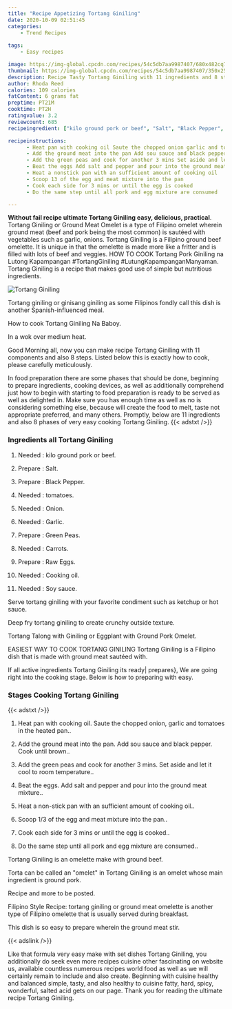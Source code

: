 ```yaml
---
title: "Recipe Appetizing Tortang Giniling"
date: 2020-10-09 02:51:45
categories:
    - Trend Recipes
    
tags:
    - Easy recipes

image: https://img-global.cpcdn.com/recipes/54c5db7aa9987407/680x482cq70/tortang-giniling-recipe-main-photo.jpg
thumbnail: https://img-global.cpcdn.com/recipes/54c5db7aa9987407/350x250cq70/tortang-giniling-recipe-main-photo.jpg
description: Recipe Tasty Tortang Giniling with 11 ingredients and 8 stages of easy cooking.
author: Rhoda Reed
calories: 109 calories
fatContent: 6 grams fat
preptime: PT21M
cooktime: PT2H
ratingvalue: 3.2
reviewcount: 685
recipeingredient: ["kilo ground pork or beef", "Salt", "Black Pepper", "tomatoes", "Onion", "Garlic", "Green Peas", "Carrots", "Raw Eggs", "Cooking oil", "Soy sauce"]

recipeinstructions: 
      - Heat pan with cooking oil Saute the chopped onion garlic and tomatoes in the heated pan 
      - Add the ground meat into the pan Add sou sauce and black pepper Cook until brown 
      - Add the green peas and cook for another 3 mins Set aside and let it cool to room temperature 
      - Beat the eggs Add salt and pepper and pour into the ground meat mixture 
      - Heat a nonstick pan with an sufficient amount of cooking oil 
      - Scoop 13 of the egg and meat mixture into the pan 
      - Cook each side for 3 mins or until the egg is cooked 
      - Do the same step until all pork and egg mixture are consumed

---
```




**Without fail recipe ultimate Tortang Giniling easy, delicious, practical**. Tortang Giniling or Ground Meat Omelet is a type of Filipino omelet wherein ground meat (beef and pork being the most common) is sautéed with vegetables such as garlic, onions. Tortang Giniling is a Filipino ground beef omelette. It is unique in that the omelette is made more like a fritter and is filled with lots of beef and veggies. HOW TO COOK Tortang Pork Giniling na Lutong Kapampangan #TortangGiniling #LutungKapampanganManyaman. Tortang Giniling is a recipe that makes good use of simple but nutritious ingredients.


![Tortang Giniling](https://img-global.cpcdn.com/recipes/54c5db7aa9987407/680x482cq70/tortang-giniling-recipe-main-photo.jpg "Tortang Giniling")



Tortang giniling or ginisang giniling as some Filipinos fondly call this dish is another Spanish-influenced meal.

How to cook Tortang Giniling Na Baboy.

In a wok over medium heat.


Good Morning all, now you can make recipe Tortang Giniling with 11 components and also 8 steps. Listed below this is exactly how to cook, please carefully meticulously.

In food preparation there are some phases that should be done, beginning to prepare ingredients, cooking devices, as well as additionally comprehend just how to begin with starting to food preparation is ready to be served as well as delighted in. Make sure you has enough time as well as no is considering something else, because will create the food to melt, taste not appropriate preferred, and many others. Promptly, below are 11 ingredients and also 8 phases of very easy cooking Tortang Giniling.
{{< adstxt />}}

### Ingredients all Tortang Giniling


1. Needed  : kilo ground pork or beef.

1. Prepare  : Salt.

1. Prepare  : Black Pepper.

1. Needed  : tomatoes.

1. Needed  : Onion.

1. Needed  : Garlic.

1. Prepare  : Green Peas.

1. Needed  : Carrots.

1. Prepare  : Raw Eggs.

1. Needed  : Cooking oil.

1. Needed  : Soy sauce.


Serve tortang giniling with your favorite condiment such as ketchup or hot sauce.

Deep fry tortang giniling to create crunchy outside texture.

Tortang Talong with Giniling or Eggplant with Ground Pork Omelet.

EASIEST WAY TO COOK TORTANG GINILING Tortang Giniling is a Filipino dish that is made with ground meat sautéed with.


If all active ingredients Tortang Giniling its ready| prepares}, We are going right into the cooking stage. Below is how to preparing with easy.

### Stages Cooking Tortang Giniling

{{< adstxt />}}


1. Heat pan with cooking oil. Saute the chopped onion, garlic and tomatoes in the heated pan..



1. Add the ground meat into the pan. Add sou sauce and black pepper. Cook until brown..



1. Add the green peas and cook for another 3 mins. Set aside and let it cool to room temperature..



1. Beat the eggs. Add salt and pepper and pour into the ground meat mixture..



1. Heat a non-stick pan with an sufficient amount of cooking oil..



1. Scoop 1/3 of the egg and meat mixture into the pan..



1. Cook each side for 3 mins or until the egg is cooked..



1. Do the same step until all pork and egg mixture are consumed..




Tortang Giniling is an omelette make with ground beef.

Torta can be called an &#34;omelet&#34; in Tortang Giniling is an omelet whose main ingredient is ground pork.

Recipe and more to be posted.

Filipino Style Recipe: tortang giniling or ground meat omelette is another type of Filipino omelette that is usually served during breakfast.

This dish is so easy to prepare wherein the ground meat stir.


{{< adslink />}}

Like that formula very easy make with set dishes Tortang Giniling, you additionally do seek even more recipes cuisine other fascinating on website us, available countless numerous recipes world food as well as we will certainly remain to include and also create. Beginning with cuisine healthy and balanced simple, tasty, and also healthy to cuisine fatty, hard, spicy, wonderful, salted acid gets on our page. Thank you for reading the ultimate recipe Tortang Giniling.
